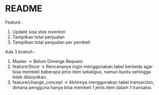 # README

Feature : 
1. Update sisa stok inventori
2. Tampilkan total penjualan
3. Tampilkan total penjualan per pembeli

Ada 3 branch :
1. Master -> Belum Dimerge Request.
2. feature/Store -> Rencananya ingin menggunakan tabel berbeda agar bisa membeli beberapa jenis item sekaligus, namun buntu sehingga tidak dilanjutkan.
3. feature/change_concept -> Akhirnya menggunakan tabel transaction, dimana pengguna hanya bisa membeli 1 jenis item dalam 1 transaksi.